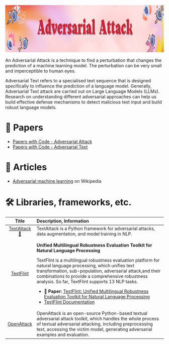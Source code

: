 <img src="https://raw.githubusercontent.com/ElizaLo/NLP-Natural-Language-Processing/master/img/Adversarial_Attack.png" width="1050" height="150"/>

An Adversarial Attack is a technique to find a perturbation that changes the prediction of a machine learning model. The perturbation can be very small and imperceptible to human eyes.

Adversarial Text refers to a specialised text sequence that is designed specifically to influence the prediction of a language model. Generally, Adversarial Text attack are carried out on Large Language Models (LLMs). Research on understanding different adversarial approaches can help us build effective defense mechanisms to detect malicious text input and build robust language models.

# 📄 Papers

- [Papers with Code - Adversarial Attack](https://paperswithcode.com/task/adversarial-attack)
- [Papers with Code - Adversarial Text](https://paperswithcode.com/task/adversarial-text)

# 📰 Articles

- [Adversarial machine learning](https://en.wikipedia.org/wiki/Adversarial_machine_learning) on Wikipedia

# 🛠️ Libraries, frameworks, etc.

| Title | Description, Information |
| :---:         |          :--- |
|[TextAttack 🐙](https://github.com/QData/TextAttack)|TextAttack is a Python framework for adversarial attacks, data augmentation, and model training in NLP.|
|[TextFlint](https://github.com/textflint/textflint#usage)|<p>**Unified Multilingual Robustness Evaluation Toolkit for Natural Language Processing**</p><p>TextFlint is a multilingual robustness evaluation platform for natural language processing, which unifies text transformation, sub-population, adversarial attack,and their combinations to provide a comprehensive robustness analysis. So far, TextFlint supports 13 NLP tasks.</p><ul><li> 📄 **Paper:** [TextFlint: Unified Multilingual Robustness Evaluation Toolkit for Natural Language Processing](https://aclanthology.org/2021.acl-demo.41.pdf)</li><li>[TextFlint Documentation](https://textflint.readthedocs.io/en/latest/)</li></ul>|
|[OpenAttack](https://github.com/thunlp/OpenAttack)|OpenAttack is an open-source Python-based textual adversarial attack toolkit, which handles the whole process of textual adversarial attacking, including preprocessing text, accessing the victim model, generating adversarial examples and evaluation.|
